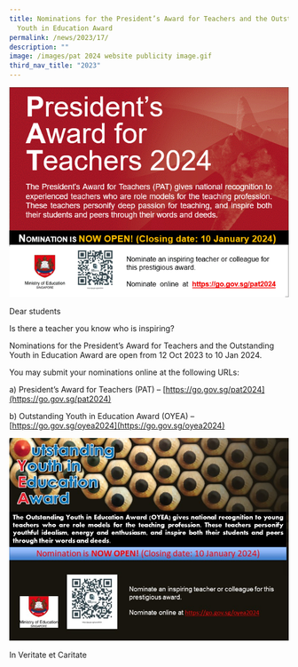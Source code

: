 ```yaml
---
title: Nominations for the President’s Award for Teachers and the Outstanding
  Youth in Education Award
permalink: /news/2023/17/
description: ""
image: /images/pat 2024 website publicity image.gif
third_nav_title: "2023"
---
```

![](/images/pat%202024%20website%20publicity%20image.gif)

Dear students

Is there a teacher you know who is inspiring?

Nominations for the President’s Award for Teachers and the Outstanding Youth in Education Award are open from 12 Oct 2023 to 10 Jan 2024.

You may submit your nominations online at the following URLs:

a) President’s Award for Teachers (PAT) – [https://go.gov.sg/pat2024](https://go.gov.sg/pat2024)

b) Outstanding Youth in Education Award (OYEA) – [https://go.gov.sg/oyea2024](https://go.gov.sg/oyea2024)

![](/images/oyea%202024%20website%20publicity%20image.jpg)

In Veritate et Caritate